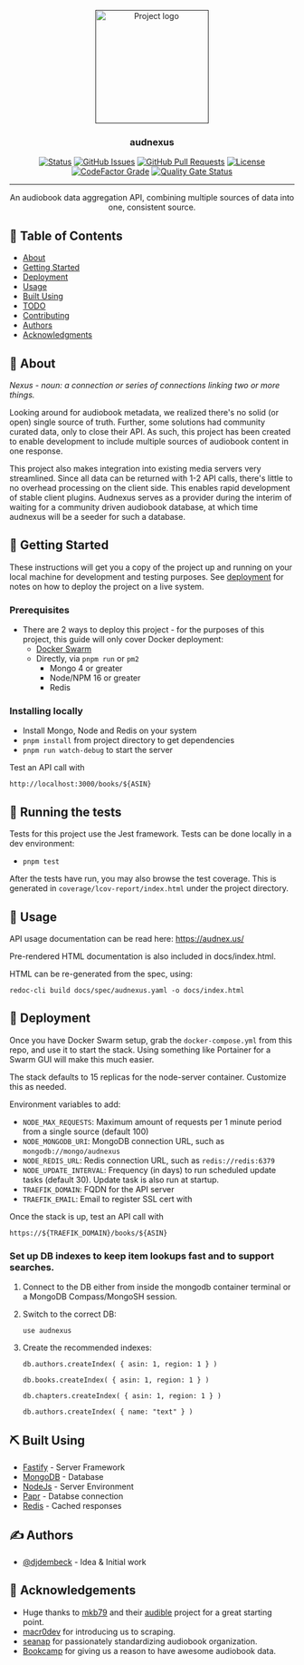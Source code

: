 <p align="center">
  <a href="" rel="noopener">
 <img width=200px height=200px src="../assets/logos/logo.png?raw=true" alt="Project logo"></a>
</p>

<h3 align="center">audnexus</h3>

<div align="center">

[![Status](https://img.shields.io/badge/status-active-success.svg)]()
[![GitHub Issues](https://img.shields.io/github/issues/djdembeck/audnexus.svg)](https://github.com/djdembeck/audnexus/issues)
[![GitHub Pull Requests](https://img.shields.io/github/issues-pr/djdembeck/audnexus.svg)](https://github.com/djdembeck/audnexus/pulls)
[![License](https://img.shields.io/badge/license-GNUGPL-blue.svg)](/LICENSE)
[![CodeFactor Grade](https://img.shields.io/codefactor/grade/github/djdembeck/audnexus)](https://www.codefactor.io/repository/github/djdembeck/audnexus)
[![Quality Gate Status](https://sonarcloud.io/api/project_badges/measure?project=laxamentumtech_audnexus&metric=alert_status)](https://sonarcloud.io/summary/new_code?id=laxamentumtech_audnexus)

</div>

---

<p align="center"> An audiobook data aggregation API, combining multiple sources of data into one, consistent source.
    <br> 
</p>

## 📝 Table of Contents

- [About](#about)
- [Getting Started](#getting_started)
- [Deployment](#deployment)
- [Usage](#usage)
- [Built Using](#built_using)
- [TODO](../TODO.md)
- [Contributing](../CONTRIBUTING.md)
- [Authors](#authors)
- [Acknowledgments](#acknowledgement)

## 🧐 About <a name = "about"></a>

_Nexus - noun: a connection or series of connections linking two or more things._

Looking around for audiobook metadata, we realized there's no solid (or open) single source of truth. Further, some solutions had community curated data, only to close their API. As such, this project has been created to enable development to include multiple sources of audiobook content in one response.

This project also makes integration into existing media servers very streamlined. Since all data can be returned with 1-2 API calls, there's little to no overhead processing on the client side. This enables rapid development of stable client plugins. Audnexus serves as a provider during the interim of waiting for a community driven audiobook database, at which time audnexus will be a seeder for such a database.

## 🏁 Getting Started <a name = "getting_started"></a>

These instructions will get you a copy of the project up and running on your local machine for development and testing purposes. See [deployment](#deployment) for notes on how to deploy the project on a live system.

### Prerequisites

- There are 2 ways to deploy this project - for the purposes of this project, this guide will only cover Docker deployment:
  - [Docker Swarm](https://docs.docker.com/engine/swarm/swarm-tutorial/)
  - Directly, via `pnpm run` or `pm2`
    - Mongo 4 or greater
    - Node/NPM 16 or greater
    - Redis

### Installing locally

- Install Mongo, Node and Redis on your system
- `pnpm install` from project directory to get dependencies
- `pnpm run watch-debug` to start the server

Test an API call with

```
http://localhost:3000/books/${ASIN}
```

## 🔧 Running the tests <a name = "tests"></a>

Tests for this project use the Jest framework. Tests can be done locally in a dev environment:

- `pnpm test`

After the tests have run, you may also browse the test coverage. This is generated in `coverage/lcov-report/index.html` under the project directory.

## 🎈 Usage <a name="usage"></a>

API usage documentation can be read here: https://audnex.us/

Pre-rendered HTML documentation is also included in docs/index.html.

HTML can be re-generated from the spec, using:

```
redoc-cli build docs/spec/audnexus.yaml -o docs/index.html
```

## 🚀 Deployment <a name = "deployment"></a>

Once you have Docker Swarm setup, grab the `docker-compose.yml` from this repo, and use it to start the stack. Using something like Portainer for a Swarm GUI will make this much easier.

The stack defaults to 15 replicas for the node-server container. Customize this as needed.

Environment variables to add:

- `NODE_MAX_REQUESTS`: Maximum amount of requests per 1 minute period from a single source (default 100)
- `NODE_MONGODB_URI`: MongoDB connection URL, such as `mongodb://mongo/audnexus`
- `NODE_REDIS_URL`: Redis connection URL, such as `redis://redis:6379`
- `NODE_UPDATE_INTERVAL`: Frequency (in days) to run scheduled update tasks (default 30). Update task is also run at startup.
- `TRAEFIK_DOMAIN`: FQDN for the API server
- `TRAEFIK_EMAIL`: Email to register SSL cert with

Once the stack is up, test an API call with

```
https://${TRAEFIK_DOMAIN}/books/${ASIN}
```

### Set up DB indexes to keep item lookups fast and to support searches.

1. Connect to the DB either from inside the mongodb container terminal or a MongoDB Compass/MongoSH session.

2. Switch to the correct DB: 
    ```
    use audnexus
    ```

3. Create the recommended indexes:
    ```
    db.authors.createIndex( { asin: 1, region: 1 } )
    ```
    ```
    db.books.createIndex( { asin: 1, region: 1 } )
    ```
    ```
    db.chapters.createIndex( { asin: 1, region: 1 } )
    ```
    ```
    db.authors.createIndex( { name: "text" } )
    ```

## ⛏️ Built Using <a name = "built_using"></a>

- [Fastify](https://www.fastify.io/) - Server Framework
- [MongoDB](https://www.mongodb.com/) - Database
- [NodeJs](https://nodejs.org/en/) - Server Environment
- [Papr](https://github.com/plexinc/papr) - Databse connection
- [Redis](https://redis.io/) - Cached responses

## ✍️ Authors <a name = "authors"></a>

- [@djdembeck](https://github.com/djdembeck) - Idea & Initial work

## 🎉 Acknowledgements <a name = "acknowledgement"></a>

- Huge thanks to [mkb79](https://github.com/mkb79) and their [audible](https://github.com/mkb79/Audible) project for a great starting point.
- [macr0dev](https://github.com/macr0dev) for introducing us to scraping.
- [seanap](https://github.com/seanap) for passionately standardizing audiobook organization.
- [Bookcamp](https://www.bookcamp.app/) for giving us a reason to have awesome audiobook data.
